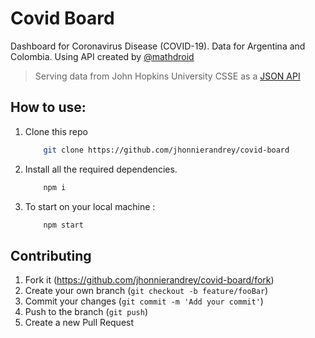 # Covid Board
Dashboard for Coronavirus Disease (COVID-19).
Data for Argentina and Colombia.
Using API created by [@mathdroid](https://github.com/mathdroid)

> Serving data from John Hopkins University CSSE as a [JSON API](https://covid19.mathdro.id)

## How to use:

1. Clone this repo

    ```bash
        git clone https://github.com/jhonnierandrey/covid-board 
    ```

2. Install all the required dependencies.

    ```bash
        npm i
    ```

3. To start on your local machine :

    ```bash
        npm start
    ```
## Contributing

1. Fork it (<https://github.com/jhonnierandrey/covid-board/fork>)
2. Create your own branch (`git checkout -b feature/fooBar`)
3. Commit your changes (`git commit -m 'Add your commit'`)
4. Push to the branch (`git push`)
5. Create a new Pull Request
